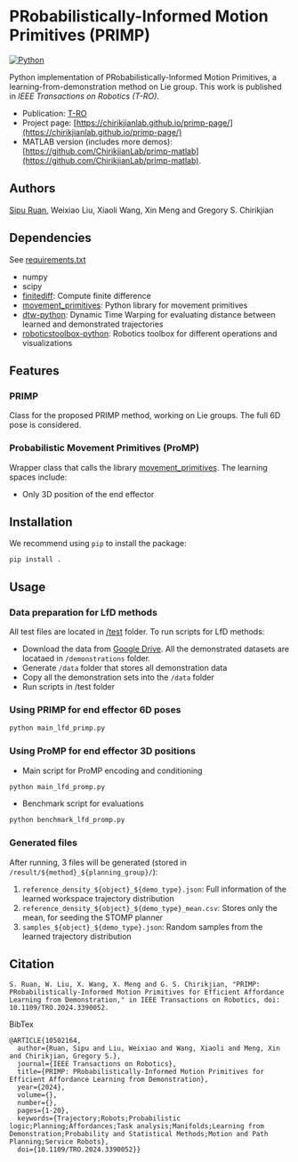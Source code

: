 # PRobabilistically-Informed Motion Primitives (PRIMP)
[![Python](https://github.com/ChirikjianLab/primp-python/actions/workflows/python-package.yml/badge.svg)](https://github.com/ChirikjianLab/primp-python/actions/workflows/python-package.yml)

Python implementation of PRobabilistically-Informed Motion Primitives, a learning-from-demonstration method on Lie group. This work is published in _IEEE Transactions on Robotics (T-RO)_.

- Publication: [T-RO](https://ieeexplore.ieee.org/document/10502164)
- Project page: [https://chirikjianlab.github.io/primp-page/](https://chirikjianlab.github.io/primp-page/)
- MATLAB version (includes more demos): [https://github.com/ChirikjianLab/primp-matlab](https://github.com/ChirikjianLab/primp-matlab).

## Authors
[Sipu Ruan](https://ruansp.github.io), Weixiao Liu, Xiaoli Wang, Xin Meng and Gregory S. Chirikjian

## Dependencies
See [requirements.txt](/primp/requirements.txt)
- numpy
- scipy
- [finitediff](https://pypi.org/project/finitediff/): Compute finite difference
- [movement_primitives](https://github.com/dfki-ric/movement_primitives): Python library for movement primitives
- [dtw-python](https://pypi.org/project/dtw-python/): Dynamic Time Warping for evaluating distance between learned and demonstrated trajectories
- [roboticstoolbox-python](https://github.com/petercorke/robotics-toolbox-python): Robotics toolbox for different operations and visualizations

## Features
### PRIMP
Class for the proposed PRIMP method, working on Lie groups. The full 6D pose is considered.

### Probabilistic Movement Primitives (ProMP)
Wrapper class that calls the library [movement_primitives](https://github.com/dfki-ric/movement_primitives). The learning spaces include:

- Only 3D position of the end effector

## Installation
We recommend using `pip` to install the package:
```
pip install .
```

## Usage
### Data preparation for LfD methods
All test files are located in [/test](/test) folder. To run scripts for LfD methods:

- Download the data from [Google Drive](https://drive.google.com/drive/folders/1sgfAjBgO3PWO2nCqerXjVHsovpNF4MgS?usp=sharing). All the demonstrated datasets are locataed in `/demonstrations` folder.
- Generate `/data` folder that stores all demonstration data
- Copy all the demonstration sets into the `/data` folder
- Run scripts in /test folder


### Using PRIMP for end effector 6D poses
```sh
python main_lfd_primp.py
```

### Using ProMP for end effector 3D positions
- Main script for ProMP encoding and conditioning
```sh
python main_lfd_promp.py
```

- Benchmark script for evaluations
```sh
python benchmark_lfd_promp.py
```

### Generated files
After running, 3 files will be generated (stored in `/result/${method}_${planning_group}/`):
1. `reference_density_${object}_${demo_type}.json`: Full information of the learned workspace trajectory distribution
2. `reference_density_${object}_${demo_type}_mean.csv`: Stores only the mean, for seeding the STOMP planner
3. `samples_${object}_${demo_type}.json`: Random samples from the learned trajectory distribution

## Citation
```
S. Ruan, W. Liu, X. Wang, X. Meng and G. S. Chirikjian, "PRIMP: PRobabilistically-Informed Motion Primitives for Efficient Affordance Learning from Demonstration," in IEEE Transactions on Robotics, doi: 10.1109/TRO.2024.3390052.
```

BibTex
```
@ARTICLE{10502164,
  author={Ruan, Sipu and Liu, Weixiao and Wang, Xiaoli and Meng, Xin and Chirikjian, Gregory S.},
  journal={IEEE Transactions on Robotics}, 
  title={PRIMP: PRobabilistically-Informed Motion Primitives for Efficient Affordance Learning from Demonstration}, 
  year={2024},
  volume={},
  number={},
  pages={1-20},
  keywords={Trajectory;Robots;Probabilistic logic;Planning;Affordances;Task analysis;Manifolds;Learning from Demonstration;Probability and Statistical Methods;Motion and Path Planning;Service Robots},
  doi={10.1109/TRO.2024.3390052}}
```
